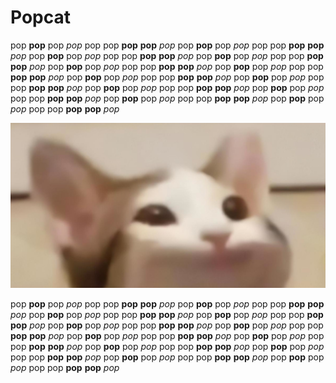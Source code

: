 # Popcat

pop **pop** pop *pop* pop pop **pop** **pop** *pop* pop **pop** pop *pop* pop pop **pop** **pop** *pop* pop **pop** pop *pop* pop pop **pop** **pop** *pop* pop **pop** pop *pop* pop pop **pop** **pop** *pop* pop **pop** pop *pop* pop pop **pop** **pop** *pop* pop **pop** pop *pop* pop pop **pop** **pop** *pop* pop **pop** pop *pop* pop pop **pop** **pop** *pop* pop **pop** pop *pop* pop pop **pop** **pop** *pop* pop **pop** pop *pop* pop pop **pop** **pop** *pop* pop **pop** pop *pop* pop pop **pop** **pop** *pop* pop **pop** pop *pop* pop pop **pop** **pop** *pop* pop **pop** pop *pop* pop pop **pop** **pop** *pop* 

![popcat](imgs/og-card.jpg)

pop **pop** pop *pop* pop pop **pop** **pop** *pop* pop **pop** pop *pop* pop pop **pop** **pop** *pop* pop **pop** pop *pop* pop pop **pop** **pop** *pop* pop **pop** pop *pop* pop pop **pop** **pop** *pop* pop **pop** pop *pop* pop pop **pop** **pop** *pop* pop **pop** pop *pop* pop pop **pop** **pop** *pop* pop **pop** pop *pop* pop pop **pop** **pop** *pop* pop **pop** pop *pop* pop pop **pop** **pop** *pop* pop **pop** pop *pop* pop pop **pop** **pop** *pop* pop **pop** pop *pop* pop pop **pop** **pop** *pop* pop **pop** pop *pop* pop pop **pop** **pop** *pop* pop **pop** pop *pop* pop pop **pop** **pop** *pop* 